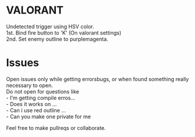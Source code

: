 # VALORANT  
Undetected trigger using HSV color.  
1st. Bind fire button to 'K' (On valorant settings)  
2nd. Set enemy outline to purplemagenta.  

# Issues
Open issues only while getting errorsbugs, or when found something really necessary to open.  
Do not open for questions like  
	- I'm getting compile erros...  
	- Does it works on ...  
	- Can i use red outline ...  
	- Can you make one private for me  
  
Feel free to make pullreqs or collaborate.   
